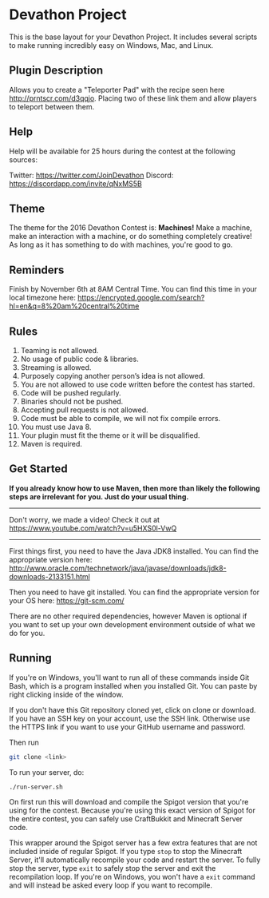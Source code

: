 # Devathon Project
This is the base layout for your Devathon Project. It includes several scripts to make running incredibly easy on Windows, Mac, and Linux.

## Plugin Description
Allows you to create a "Teleporter Pad" with the recipe seen here http://prntscr.com/d3qqjo. Placing two of these link them and allow players to teleport between them.

## Help

Help will be available for 25 hours during the contest at the following sources:

Twitter: https://twitter.com/JoinDevathon
Discord: https://discordapp.com/invite/qNxMS5B

## Theme

The theme for the 2016 Devathon Contest is: **Machines!**
Make a machine, make an interaction with a machine, or do something completely creative! As long as it has something to do with machines, you're good to go.

## Reminders

Finish by November 6th at 8AM Central Time. You can find this time in your local timezone here: https://encrypted.google.com/search?hl=en&q=8%20am%20central%20time

## Rules


1.  Teaming is not allowed.
2.  No usage of public code & libraries.
3.  Streaming is allowed.
4.  Purposely copying another person’s idea is not allowed.
5.  You are not allowed to use code written before the contest has started.
6.  Code will be pushed regularly.
7.  Binaries should not be pushed.
8.  Accepting pull requests is not allowed.
9.  Code must be able to compile, we will not fix compile errors.
10. You must use Java 8.
11. Your plugin must fit the theme or it will be disqualified.
12. Maven is required.


## Get Started

**If you already know how to use Maven, then more than likely the following steps are irrelevant for you. Just do your usual thing.**

---

Don't worry, we made a video! Check it out at https://www.youtube.com/watch?v=u5HXS0l-VwQ

---

First things first, you need to have the Java JDK8 installed. You can find the appropriate version here: http://www.oracle.com/technetwork/java/javase/downloads/jdk8-downloads-2133151.html

Then you need to have git installed. You can find the appropriate version for your OS here: https://git-scm.com/

There are no other required dependencies, however Maven is optional if you want to set up your own development environment outside of what we do for you.

## Running

If you're on Windows, you'll want to run all of these commands inside Git Bash, which is a program installed when you installed Git. You can paste by right clicking inside of the window.

If you don't have this Git repository cloned yet, click on clone or download. If you have an SSH key on your account, use the SSH link. Otherwise use the HTTPS link if you want to use your GitHub username and password.

Then run

```bash
git clone <link>
```

To run your server, do:

```bash
./run-server.sh
```

On first run this will download and compile the Spigot version that you're using for the contest. Because you're using this exact version of Spigot for the entire contest, you can safely use CraftBukkit and Minecraft Server code.

This wrapper around the Spigot server has a few extra features that are not included inside of regular Spigot. If you type `stop` to stop the Minecraft Server, it'll automatically recompile your code and restart the server. To fully stop the server, type `exit` to safely stop the server and exit the recompilation loop. If you're on Windows, you won't have a `exit` command and will instead be asked every loop if you want to recompile.
